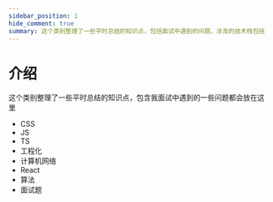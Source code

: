 ```yaml
---
sidebar_position: 1
hide_comment: true
summary: 这个类别整理了一些平时总结的知识点，包括面试中遇到的问题。涉及的技术栈包括 CSS、JS、TS、工程化、计算机网络、React、算法和面试题。
---
```


# 介绍

这个类别整理了一些平时总结的知识点，包含我面试中遇到的一些问题都会放在这里

- CSS
- JS
- TS
- 工程化
- 计算机网络
- React
- 算法
- 面试题
